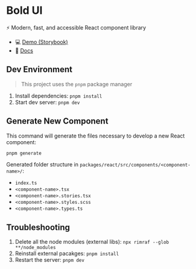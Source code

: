 # Bold UI

⚡ Modern, fast, and accessible React component library

- 💻 [Demo (Storybook)](https://main--64797a8b450504bdbcae2912.chromatic.com)
- 📄 [Docs](https://github.com/PawanKolhe/bold-ui/tree/main/packages/react#readme)

## Dev Environment

> This project uses the `pnpm` package manager

1. Install dependencies: `pnpm install`
1. Start dev server: `pnpm dev`

## Generate New Component

This command will generate the files necessary to develop a new React component:

```bash
pnpm generate
```

Generated folder structure in `packages/react/src/components/<component-name>/`:

- `index.ts`
- `<component-name>.tsx`
- `<component-name>.stories.tsx`
- `<component-name>.styles.scss`
- `<component-name>.types.ts`

## Troubleshooting

1. Delete all the node modules (external libs): `npx rimraf --glob **/node_modules`
1. Reinstall external pacakges: `pnpm install`
1. Restart the server: `pnpm dev`

